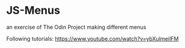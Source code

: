 # JS-Menus
an exercise of The Odin Project making different menus 

Following tutorials: https://www.youtube.com/watch?v=ybXulmeilFM

